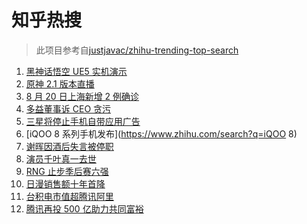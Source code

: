 # 知乎热搜

> 此项目参考自[justjavac/zhihu-trending-top-search](https://github.com/justjavac/zhihu-trending-top-search/blob/main/utils.ts)

<!-- BEGIN -->
  <!-- 最后更新时间:Fri Aug 20 2021 19:08:37 GMT+0000 (Coordinated Universal Time) -->
  1. [黑神话悟空 UE5 实机演示](https://www.zhihu.com/search?q=黑神话悟空)
1. [原神 2.1 版本直播](https://www.zhihu.com/search?q=原神)
1. [8 月 20 日上海新增 2 例确诊](https://www.zhihu.com/search?q=上海疫情)
1. [多益董事诉 CEO 贪污](https://www.zhihu.com/search?q=多益网络)
1. [三星将停止手机自带应用广告](https://www.zhihu.com/search?q=三星手机)
1. [iQOO 8 系列手机发布](https://www.zhihu.com/search?q=iQOO 8)
1. [谢晖因酒后失言被停职](https://www.zhihu.com/search?q=谢晖)
1. [演员千叶真一去世](https://www.zhihu.com/search?q=千叶真一)
1. [RNG 止步季后赛六强](https://www.zhihu.com/search?q=RNG)
1. [日漫销售额十年首降](https://www.zhihu.com/search?q=日本动漫)
1. [台积电市值超腾讯阿里](https://www.zhihu.com/search?q=台积电)
1. [腾讯再投 500 亿助力共同富裕](https://www.zhihu.com/search?q=腾讯500亿)
  <!-- END -->